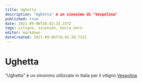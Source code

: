 ```yaml
---
title: Ughetta
description: "Ughetta" è un sinonimo di "Vespolina"
published: true
date: 2021-09-06T16:42:33.337Z
tags: vitigno, sinonimo, bacca nera
editor: markdown
dateCreated: 2021-09-06T16:42:30.715Z
---
```


# Ughetta
"Ughetta" è un sinonimo utilizzato in Italia per il vitigno [Vespolina](/vitigni/Italia/bacca-nera/vespolina)